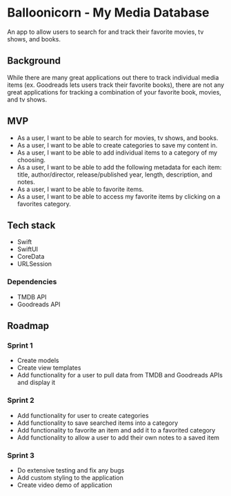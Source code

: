 # Balloonicorn - My Media Database

An app to allow users to search for and track their favorite movies, tv shows, and books.

## Background

While there are many great applications out there to track individual media items (ex. Goodreads lets users track their favorite books), there are not any great applications for tracking a combination of your favorite book, movies, and tv shows.

## MVP

- As a user, I want to be able to search for movies, tv shows, and books.
- As a user, I want to be able to create categories to save my content in.
- As a user, I want to be able to add individual items to a category of my choosing.
- As a user, I want to be able to add the following metadata for each item: title, author/director, release/published year, length, description, and notes.
- As a user, I want to be able to favorite items.
- As a user, I want to be able to access my favorite items by clicking on a favorites category.

## Tech stack

- Swift
- SwiftUI
- CoreData
- URLSession

### Dependencies

- TMDB API
- Goodreads API

## Roadmap

### Sprint 1

- Create models
- Create view templates
- Add functionality for a user to pull data from TMDB and Goodreads APIs and display it

### Sprint 2

- Add functionality for user to create categories
- Add functionality to save searched items into a category
- Add functionality to favorite an item and add it to a favorited category
- Add functionality to allow a user to add their own notes to a saved item

### Sprint 3

- Do extensive testing and fix any bugs
- Add custom styling to the application
- Create video demo of application
